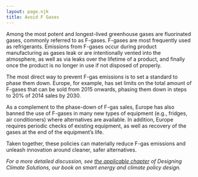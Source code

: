 ```yaml
---
layout: page.njk
title: Avoid F Gases
---
```

Among the most potent and longest-lived greenhouse gases are fluorinated gases, commonly referred to as F-gases.  F-gases are most frequently used as refrigerants.  Emissions from F-gases occur during product manufacturing as gases leak or are intentionally vented into the atmosphere, as well as via leaks over the lifetime of a product, and finally once the product is no longer in use if not disposed of properly.

The most direct way to prevent F-gas emissions is to set a standard to phase them down.  Europe, for example, has set limits on the total amount of F-gases that can be sold from 2015 onwards, phasing them down in steps to 20% of 2014 sales by 2030.

As a complement to the phase-down of F-gas sales, Europe has also banned the use of F-gases in many new types of equipment (e.g., fridges, air conditioners) where alternatives are available.  In addition, Europe requires periodic checks of existing equipment, as well as recovery of the gases at the end of the equipment’s life.

Taken together, these policies can materially reduce F-gas emissions and unleash innovation around cleaner, safer alternatives.

*For a more detailed discussion, see [the applicable chapter](/dcs/policies/industrial-process-emissions-policies/) of Designing Climate Solutions, our book on smart energy and climate policy design.*
